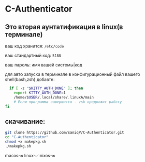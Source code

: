 # C-Authenticator

## Это вторая аунтатификация в linux(в терминале)

ваш код хранится: ``/etc/code``

ваш стандартный код: `5188`

ваш пароль: имя вашей системы|код

для авто запуска в терминале в конфигурационный файл вашего shell(bash,zsh) добавте:

```zsh
  if [ -z "$KITTY_AUTH_DONE" ]; then
    export KITTY_AUTH_DONE=1
    /home/$USER/.local/share/.linuxA/main
    # Если программа завершится - zsh продолжит работу
fi
```

## скачивание:
```zsh
git clone https://github.com/saniqP/C-Authenticator.git
cd "C-Authenticator"
chmod +x makepkg.sh
./makepkg.sh
```

macos-`❌`
linux-`✅`
nixos-`❌`
